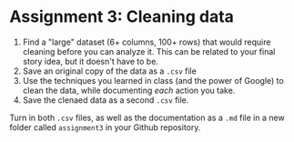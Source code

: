 # Assignment 3: Cleaning data

1. Find a "large" dataset (6+ columns, 100+ rows) that would require cleaning before you can analyze it. This can be related to your final story idea, but it doesn't have to be.
2. Save an original copy of the data as a `.csv` file
3. Use the techniques you learned in class (and the power of Google) to clean the data, while documenting _each_ action you take. 
4. Save the clenaed data as a second `.csv` file.

Turn in both `.csv` files, as well as the documentation as a `.md` file in a new folder called `assignment3` in your Github repository.